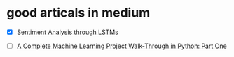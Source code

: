# good articals in medium

- [x] [Sentiment Analysis through LSTMs](https://towardsdatascience.com/sentiment-analysis-through-lstms-3d6f9506805c)
- [ ] [A Complete Machine Learning Project Walk-Through in Python: Part One](https://towardsdatascience.com/a-complete-machine-learning-walk-through-in-python-part-one-c62152f39420)

